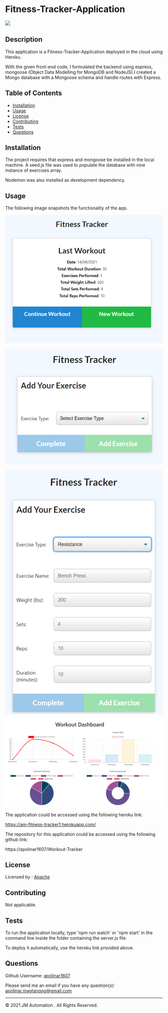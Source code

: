 # Fitness-Tracker-Application

  ![](https://img.shields.io/badge/license-Apache-blue)

  ## Description 
  
  This application is a Fitness-Tracker-Application deployed in the cloud using Heroku.

  With the given front-end code, I formulated the backend using express, mongoose (Object Data Modelling for MongoDB and NodeJS).I created a Mongo database with a Mongoose schema and handle routes with Express.
  
  
  ## Table of Contents
  
  * [Installation](#installation)
  * [Usage](#usage)
  * [License](#license)
  * [Contributing](#contributing)
  * [Tests](#tests)
  * [Questions](#questions)
  
  
  ## Installation
  
  The project requires that express and mongoose be installed in the local machine. A seed.js file was used to populate the database with nine instance of exercises array.

  Nodemon was also installed as development dependency.
  
  
  ## Usage 
  
  The following image snapshots the functionality of the app.

  ![](./public/img/welcome1.PNG)

  ![](./public/img/add-exercise1.PNG)

  ![](./public/img/add-exercise2.PNG)

  ![](./public/img/workout-dashboard.PNG)

  
  The application could be accessed using the following heroku link:

  https://am-fitness-tracker1.herokuapp.com/


  The repository for this application could be accessed using the following github link:

  https://apolinar1607/Workout-Tracker

  
  
  ## License
  
  Licensed by : [Apache](./utils/license-Apache)
  
  
  ## Contributing
  
  Not applicable.
  
  ## Tests

  To run the application locally, type 'npm run watch' or 'npm start' in the command line inside the folder containing the server.js file.
  
  To deploy it automatically, use the heroku link provided above.


  ## Questions
  
  Github Username: 
  [apolinar1607](https://github.com/apolinar1607)

  Please send me an email if you have any question(s): 
  apolinar.magtanong@gmail.com
  
  


  ---
  © 2021 JM Automation . All Rights Reserved.

